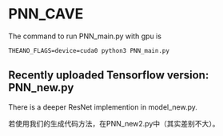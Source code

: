 # PNN_CAVE

The command to run PNN_main.py with gpu is

```
THEANO_FLAGS=device=cuda0 python3 PNN_main.py
```

## Recently uploaded Tensorflow version: PNN_new.py

There is a deeper ResNet implemention in model_new.py.

若使用我们的生成代码方法，在PNN_new2.py中（其实差别不大）。
